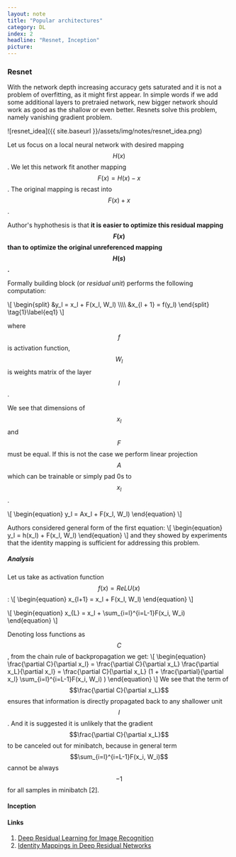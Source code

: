 ```yaml
---
layout: note
title: "Popular architectures"
category: DL
index: 2
headline: "Resnet, Inception"
picture: 
---
```


### Resnet
With the network depth increasing accuracy gets saturated and it is not a problem of overfitting, as it might first appear.
In simple words if we add some additional layers to pretraied network, new bigger network should work as good as the shallow or even better.
Resnets solve this problem, namely vanishing gradient problem.

![resnet_idea]({{ site.baseurl }}/assets/img/notes/resnet_idea.png)

Let us focus on a local neural network with desired mapping $$H(x)$$.
We let this network fit another mapping $$F(x) = H(x) - x$$. The original mapping is recast into $$F(x) + x$$.

Author's hyphothesis is that __it is easier to optimize this residual mapping $$F(x)$$ than to optimize the original unreferenced mapping $$H(s)$$.__

Formally building block (or _residual unit_) performs the following computation:

\\[
\begin{split}
&y_l = x_l + F(x_l, W_l) \\\\\\\\
&x_{l + 1} = f(y_l)
\end{split}
\tag{1}\label{eq1}
\\]

where $$f$$ is activation function, $$W_l$$ is weights matrix of the layer $$l$$.

We see that dimensions of $$x_l$$ and $$F$$ must be equal. If this is not the case we perform
linear projection $$A$$ which can be trainable or simply pad 0s to $$x_l$$.

\\[
\begin{equation}
y_l = Ax_l + F(x_l, W_l)
\end{equation}
\\]

Authors considered general form of the first equation:
\\[
\begin{equation}
y_l = h(x_l) + F(x_l, W_l)
\end{equation}
\\]
and they showed by experiments that the identity mapping is sufficient for addressing this problem.

##### Analysis
Let us take as activation function $$f(x) = ReLU(x)$$:
\\[
\begin{equation}
x_{l+1} = x_l + F(x_l, W_l)
\end{equation}
\\]

\\[
\begin{equation}
x_{L} = x_l + \sum_{i=l}^{i=L-1}F(x_i, W_i)
\end{equation}
\\]

Denoting loss functions as $$C$$, from the chain rule of backpropagation we get:
\\[
\begin{equation}
\frac{\partial C}{\partial x_l} = \frac{\partial C}{\partial x_L} \frac{\partial x_L}{\partial x_l} = 
\frac{\partial C}{\partial x_L} (1 + \frac{\partial}{\partial x_l} \sum_{i=l}^{i=L-1}F(x_i, W_i) )
\end{equation}
\\]
We see that the term of $$\frac{\partial C}{\partial x_L}$$ ensures that information is
directly propagated back to any shallower unit $$l$$.  And it is suggested it is unlikely that the gradient
$$\frac{\partial C}{\partial x_L}$$ to be canceled out for minibatch, because in general term 
$$\sum_{i=l}^{i=L-1}F(x_i, W_i)$$ cannot be always $$-1$$ for all samples in minibatch [2].

#### Inception


#### Links

1. [Deep Residual Learning for Image Recognition](https://arxiv.org/pdf/1512.03385.pdf)
2. [Identity Mappings in Deep Residual Networks](https://arxiv.org/pdf/1603.05027.pdf)